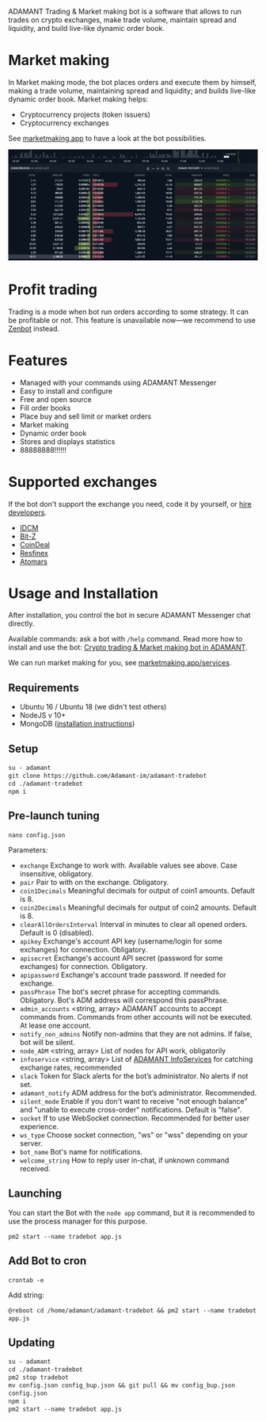 ADAMANT Trading & Market making bot is a software that allows to run trades on crypto exchanges, make trade volume, maintain spread and liquidity, and build live-like dynamic order book.

# Market making

In Market making mode, the bot places orders and execute them by himself, making a trade volume, maintaining spread and liquidity; and builds live-like dynamic order book. Market making helps:

* Cryptocurrency projects (token issuers)
* Cryptocurrency exchanges

See [marketmaking.app](https://marketmaking.app) to have a look at the bot possibilities.

![Market Making & OrderBook Building](./assets/OrderBook-Builder.gif)

# Profit trading

Trading is a mode when bot run orders according to some strategy. It can be profitable or not. This feature is unavailable now—we recommend to use [Zenbot](https://github.com/DeviaVir/zenbot) instead.

# Features

* Managed with your commands using ADAMANT Messenger
* Easy to install and configure
* Free and open source
* Fill order books
* Place buy and sell limit or market orders
* Market making
* Dynamic order book
* Stores and displays statistics
* 88888888!!!!!!

# Supported exchanges

If the bot don't support the exchange you need, code it by yourself, or [hire developers](https://marketmaking.app/services/).

* [IDCM](https://idcm.io/invitation/receive?code=LM5510&lang=en)
* [Bit-Z](https://u.bit-z.com/register?invite_code=2423317)
* [CoinDeal](https://coindeal.com/ref/9WZN)
* [Resfinex](https://trade.resfinex.com?ref=7ccb34d867&pair=ADM_USDT)
* [Atomars](https://atomars.com/refcode/kaba)

# Usage and Installation

After installation, you control the bot in secure ADAMANT Messenger chat directly.

Available commands: ask a bot with `/help` command. Read more how to install and use the bot: [Crypto trading & Market making bot in ADAMANT](https://medium.com/adamant-im/crypto-trading-market-making-bot-in-adamant-82fa48b78f51).

We can run market making for you, see [marketmaking.app/services](https://marketmaking.app/services/).

## Requirements

* Ubuntu 16 / Ubuntu 18 (we didn't test others)
* NodeJS v 10+
* MongoDB ([installation instructions](https://docs.mongodb.com/manual/tutorial/install-mongodb-on-ubuntu/))

## Setup

```
su - adamant
git clone https://github.com/Adamant-im/adamant-tradebot
cd ./adamant-tradebot
npm i
```

## Pre-launch tuning

```
nano config.json
```

Parameters:

* `exchange` <string> Exchange to work with. Available values see above. Case insensitive, obligatory.
* `pair` <string> Pair to with on the exchange. Obligatory.
* `coin1Decimals` <number>  Meaningful decimals for output of coin1 amounts. Default is 8.
* `coin2Decimals` <number>  Meaningful decimals for output of coin2 amounts. Default is 8.
* `clearAllOrdersInterval` <number> Interval in minutes to clear all opened orders. Default is 0 (disabled).
* `apikey` <string> Exchange's account API key (username/login for some exchanges) for connection. Obligatory.
* `apisecret` <string> Exchange's account API secret (password for some exchanges) for connection. Obligatory.
* `apipassword` <string> Exchange's account trade password. If needed for exchange.
* `passPhrase` <string> The bot's secret phrase for accepting commands. Obligatory. Bot's ADM address will correspond this passPhrase.
* `admin_accounts` <string, array> ADAMANT accounts to accept commands from. Commands from other accounts will not be executed. At lease one account.
* `notify_non_admins` <boolean> Notify non-admins that they are not admins. If false, bot will be silent.
* `node_ADM` <string, array> List of nodes for API work, obligatorily
* `infoservice` <string, array> List of [ADAMANT InfoServices](https://github.com/Adamant-im/adamant-currencyinfo-services) for catching exchange rates, recommended
* `slack` <string> Token for Slack alerts for the bot’s administrator. No alerts if not set.
* `adamant_notify` <string> ADM address for the bot’s administrator. Recommended.
* `silent_mode` <boolean> Enable if you don't want to receive "not enough balance" and "unable to execute cross-order" notifications. Default is "false".
* `socket` <boolean> If to use WebSocket connection. Recommended for better user experience.
* `ws_type` <string> Choose socket connection, "ws" or "wss" depending on your server.
* `bot_name` <string> Bot's name for notifications.
* `welcome_string` <string> How to reply user in-chat, if unknown command received.

## Launching

You can start the Bot with the `node app` command, but it is recommended to use the process manager for this purpose.

```
pm2 start --name tradebot app.js
```

## Add Bot to cron

```
crontab -e
```

Add string:

```
@reboot cd /home/adamant/adamant-tradebot && pm2 start --name tradebot app.js
```

## Updating

```
su - adamant
cd ./adamant-tradebot
pm2 stop tradebot
mv config.json config_bup.json && git pull && mv config_bup.json config.json
npm i
pm2 start --name tradebot app.js
```
